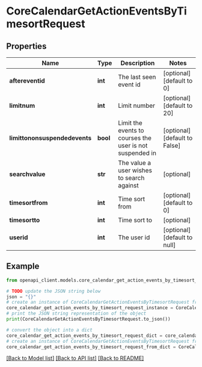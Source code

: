 # CoreCalendarGetActionEventsByTimesortRequest


## Properties

Name | Type | Description | Notes
------------ | ------------- | ------------- | -------------
**aftereventid** | **int** | The last seen event id | [optional] [default to 0]
**limitnum** | **int** | Limit number | [optional] [default to 20]
**limittononsuspendedevents** | **bool** | Limit the events to courses the user is not suspended in | [optional] [default to False]
**searchvalue** | **str** | The value a user wishes to search against | [optional] 
**timesortfrom** | **int** | Time sort from | [optional] [default to 0]
**timesortto** | **int** | Time sort to | [optional] 
**userid** | **int** | The user id | [optional] [default to null]

## Example

```python
from openapi_client.models.core_calendar_get_action_events_by_timesort_request import CoreCalendarGetActionEventsByTimesortRequest

# TODO update the JSON string below
json = "{}"
# create an instance of CoreCalendarGetActionEventsByTimesortRequest from a JSON string
core_calendar_get_action_events_by_timesort_request_instance = CoreCalendarGetActionEventsByTimesortRequest.from_json(json)
# print the JSON string representation of the object
print(CoreCalendarGetActionEventsByTimesortRequest.to_json())

# convert the object into a dict
core_calendar_get_action_events_by_timesort_request_dict = core_calendar_get_action_events_by_timesort_request_instance.to_dict()
# create an instance of CoreCalendarGetActionEventsByTimesortRequest from a dict
core_calendar_get_action_events_by_timesort_request_from_dict = CoreCalendarGetActionEventsByTimesortRequest.from_dict(core_calendar_get_action_events_by_timesort_request_dict)
```
[[Back to Model list]](../README.md#documentation-for-models) [[Back to API list]](../README.md#documentation-for-api-endpoints) [[Back to README]](../README.md)


